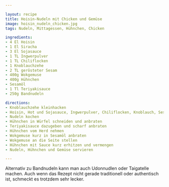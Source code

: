 ```yaml
---

layout: recipe
title: Hoisin-Nudeln mit Chicken und Gemüse
image: hoisin_nudeln_chicken.jpg
tags: Nudeln, Mittagessen, Hühnchen, Chicken

ingredients:
- 4 El Hoisin
- 1 El Siracha
- 3 El Sojasauce
- 1 TL Ingwerpulver
- 1 TL Chiliflocken
- 1 Knoblauchzehe
- 2 TL gerösteter Sesam
- 400g Wokgemuse
- 400g Hühnchen
- Sesamöl
- 1 Tl Teriyakisauce
- 250g Bandnudeln

directions:
- Knoblauchzehe kleinhacken
- Hoisin, Hot und Sojasauce, Ingwerpulver, Chiliflocken, Knoblauch, Sesam gut vermischen als Soßenbasis
- Nudeln kochen
- Hühnchen in Würfel schneiden und anbraten
- Teriyakisauce dazugeben und scharf anbraten
- Hühnchen vom Herd nehmen
- Wokgemuse kurz in Sesamöl anbraten
- Wokgemuse an die Seite stellen
- Hühnchen mit Sauce kurz erhitzen und vermengen
- Nudeln, Hühnchen und Gemüse servieren

---
```



Alternativ zu Bandnudeln kann man auch Udonnudlen oder Taigatelle machen. Auch wenn das Rezept nicht gerade traditionell oder authentisch ist, schmeckt es trotzdem sehr lecker.